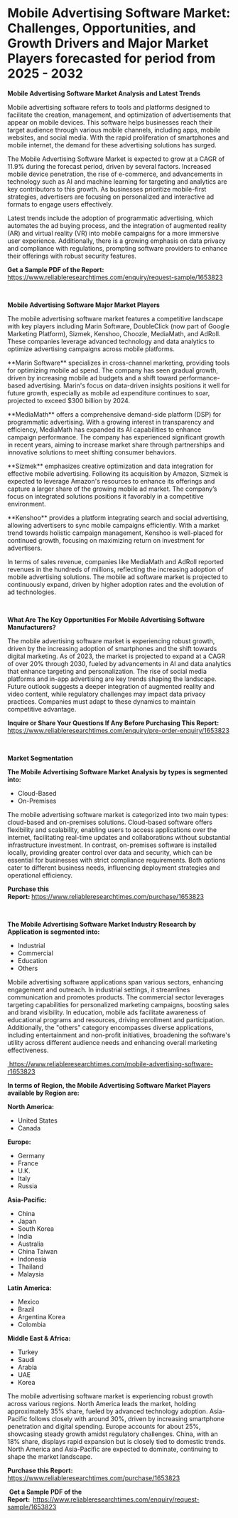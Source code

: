 <p><h1>Mobile Advertising Software Market: Challenges, Opportunities, and Growth Drivers and Major Market Players forecasted for period from 2025 - 2032</h1></p><p><strong>Mobile Advertising Software Market Analysis and Latest Trends</strong></p>
<p><p>Mobile advertising software refers to tools and platforms designed to facilitate the creation, management, and optimization of advertisements that appear on mobile devices. This software helps businesses reach their target audience through various mobile channels, including apps, mobile websites, and social media. With the rapid proliferation of smartphones and mobile internet, the demand for these advertising solutions has surged.</p><p>The Mobile Advertising Software Market is expected to grow at a CAGR of 11.9% during the forecast period, driven by several factors. Increased mobile device penetration, the rise of e-commerce, and advancements in technology such as AI and machine learning for targeting and analytics are key contributors to this growth. As businesses prioritize mobile-first strategies, advertisers are focusing on personalized and interactive ad formats to engage users effectively. </p><p>Latest trends include the adoption of programmatic advertising, which automates the ad buying process, and the integration of augmented reality (AR) and virtual reality (VR) into mobile campaigns for a more immersive user experience. Additionally, there is a growing emphasis on data privacy and compliance with regulations, prompting software providers to enhance their offerings with robust security features.</p></p>
<p><strong>Get a Sample PDF of the Report:&nbsp;</strong> <a href="https://www.reliableresearchtimes.com/enquiry/request-sample/1653823?utm_campaign=3678&utm_medium=2&utm_source=Github&utm_content=ia&utm_term=18042025&utm_id=mobile-advertising-software">https://www.reliableresearchtimes.com/enquiry/request-sample/1653823</a></p>
<p>&nbsp;</p>
<p><strong>Mobile Advertising Software Major Market Players</strong></p>
<p><p>The mobile advertising software market features a competitive landscape with key players including Marin Software, DoubleClick (now part of Google Marketing Platform), Sizmek, Kenshoo, Choozle, MediaMath, and AdRoll. These companies leverage advanced technology and data analytics to optimize advertising campaigns across mobile platforms.</p><p>**Marin Software** specializes in cross-channel marketing, providing tools for optimizing mobile ad spend. The company has seen gradual growth, driven by increasing mobile ad budgets and a shift toward performance-based advertising. Marin's focus on data-driven insights positions it well for future growth, especially as mobile ad expenditure continues to soar, projected to exceed $300 billion by 2024.</p><p>**MediaMath** offers a comprehensive demand-side platform (DSP) for programmatic advertising. With a growing interest in transparency and efficiency, MediaMath has expanded its AI capabilities to enhance campaign performance. The company has experienced significant growth in recent years, aiming to increase market share through partnerships and innovative solutions to meet shifting consumer behaviors.</p><p>**Sizmek** emphasizes creative optimization and data integration for effective mobile advertising. Following its acquisition by Amazon, Sizmek is expected to leverage Amazon's resources to enhance its offerings and capture a larger share of the growing mobile ad market. The company’s focus on integrated solutions positions it favorably in a competitive environment.</p><p>**Kenshoo** provides a platform integrating search and social advertising, allowing advertisers to sync mobile campaigns efficiently. With a market trend towards holistic campaign management, Kenshoo is well-placed for continued growth, focusing on maximizing return on investment for advertisers.</p><p>In terms of sales revenue, companies like MediaMath and AdRoll reported revenues in the hundreds of millions, reflecting the increasing adoption of mobile advertising solutions. The mobile ad software market is projected to continuously expand, driven by higher adoption rates and the evolution of ad technologies.</p></p>
<p>&nbsp;</p>
<p><strong>What Are The Key Opportunities For Mobile Advertising Software Manufacturers?</strong></p>
<p><p>The mobile advertising software market is experiencing robust growth, driven by the increasing adoption of smartphones and the shift towards digital marketing. As of 2023, the market is projected to expand at a CAGR of over 20% through 2030, fueled by advancements in AI and data analytics that enhance targeting and personalization. The rise of social media platforms and in-app advertising are key trends shaping the landscape. Future outlook suggests a deeper integration of augmented reality and video content, while regulatory challenges may impact data privacy practices. Companies must adapt to these dynamics to maintain competitive advantage.</p></p>
<p><strong>Inquire or Share Your Questions If Any Before Purchasing This Report:</strong> <a href="https://www.reliableresearchtimes.com/enquiry/pre-order-enquiry/1653823?utm_campaign=3678&utm_medium=2&utm_source=Github&utm_content=ia&utm_term=18042025&utm_id=mobile-advertising-software">https://www.reliableresearchtimes.com/enquiry/pre-order-enquiry/1653823</a></p>
<p>&nbsp;</p>
<p><strong>Market Segmentation</strong></p>
<p><strong>The Mobile Advertising Software Market Analysis by types is segmented into:</strong></p>
<p><ul><li>Cloud-Based</li><li>On-Premises</li></ul></p>
<p><p>The mobile advertising software market is categorized into two main types: cloud-based and on-premises solutions. Cloud-based software offers flexibility and scalability, enabling users to access applications over the internet, facilitating real-time updates and collaborations without substantial infrastructure investment. In contrast, on-premises software is installed locally, providing greater control over data and security, which can be essential for businesses with strict compliance requirements. Both options cater to different business needs, influencing deployment strategies and operational efficiency.</p></p>
<p><strong>Purchase this Report:&nbsp;</strong><a href="https://www.reliableresearchtimes.com/purchase/1653823?utm_campaign=3678&utm_medium=2&utm_source=Github&utm_content=ia&utm_term=18042025&utm_id=mobile-advertising-software">https://www.reliableresearchtimes.com/purchase/1653823</a></p>
<p>&nbsp;</p>
<p><strong>The Mobile Advertising Software Market Industry Research by Application is segmented into:</strong></p>
<p><ul><li>Industrial</li><li>Commercial</li><li>Education</li><li>Others</li></ul></p>
<p><p>Mobile advertising software applications span various sectors, enhancing engagement and outreach. In industrial settings, it streamlines communication and promotes products. The commercial sector leverages targeting capabilities for personalized marketing campaigns, boosting sales and brand visibility. In education, mobile ads facilitate awareness of educational programs and resources, driving enrollment and participation. Additionally, the "others" category encompasses diverse applications, including entertainment and non-profit initiatives, broadening the software's utility across different audience needs and enhancing overall marketing effectiveness.</p></p>
<p><a href="https://www.reliableresearchtimes.com/mobile-advertising-software-r1653823?utm_campaign=3678&utm_medium=2&utm_source=Github&utm_content=ia&utm_term=18042025&utm_id=mobile-advertising-software">&nbsp;https://www.reliableresearchtimes.com/mobile-advertising-software-r1653823</a></p>
<p><strong>In terms of Region, the Mobile Advertising Software Market Players available by Region are:</strong></p>
<p>
    <p> <strong> North America: </strong>
        <ul>
            <li>United States</li>
            <li>Canada</li>
        </ul>
        </p> 
    <p> <strong> Europe: </strong>
        <ul>
            <li>Germany</li>
            <li>France</li>
            <li>U.K.</li>
            <li>Italy</li>
            <li>Russia</li>
        </ul>
        </p> 
    <p> <strong> Asia-Pacific: </strong>
        <ul>
            <li>China</li>
            <li>Japan</li>
            <li>South Korea</li>
            <li>India</li>
            <li>Australia</li>
            <li>China Taiwan</li>
            <li>Indonesia</li>
            <li>Thailand</li>
            <li>Malaysia</li>
        </ul>
        </p> 
    <p> <strong> Latin America: </strong>
        <ul>
            <li>Mexico</li>
            <li>Brazil</li>
            <li>Argentina Korea</li>
            <li>Colombia</li>
        </ul>
        </p> 
    <p> <strong> Middle East & Africa: </strong>
        <ul>
            <li>Turkey</li>
            <li>Saudi</li>
            <li>Arabia</li>
            <li>UAE</li>
            <li>Korea</li>
        </ul>
    </p>
    </p>
<p><p>The mobile advertising software market is experiencing robust growth across various regions. North America leads the market, holding approximately 35% share, fueled by advanced technology adoption. Asia-Pacific follows closely with around 30%, driven by increasing smartphone penetration and digital spending. Europe accounts for about 25%, showcasing steady growth amidst regulatory challenges. China, with an 18% share, displays rapid expansion but is closely tied to domestic trends. North America and Asia-Pacific are expected to dominate, continuing to shape the market landscape.</p></p>
<p><strong>Purchase this Report: </strong><a href="https://www.reliableresearchtimes.com/purchase/1653823?utm_campaign=3678&utm_medium=2&utm_source=Github&utm_content=ia&utm_term=18042025&utm_id=mobile-advertising-software">https://www.reliableresearchtimes.com/purchase/1653823</a></p>
<p>&nbsp;<strong>Get a Sample PDF of the Report:&nbsp;&nbsp;</strong><a href="https://www.reliableresearchtimes.com/enquiry/request-sample/1653823?utm_campaign=3678&utm_medium=2&utm_source=Github&utm_content=ia&utm_term=18042025&utm_id=mobile-advertising-software">https://www.reliableresearchtimes.com/enquiry/request-sample/1653823</a></p>
<p><strong></strong></p>
<p><p></p><p></p><p></p></p>